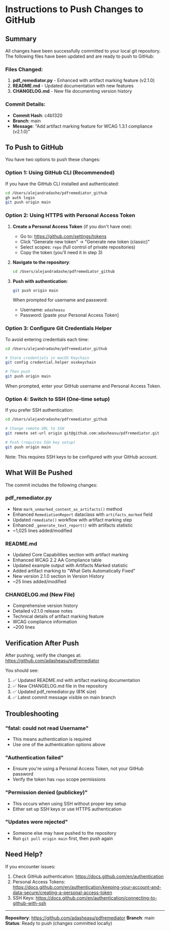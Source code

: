 # Instructions to Push Changes to GitHub

## Summary

All changes have been successfully committed to your local git repository. The following files have been updated and are ready to push to GitHub:

### Files Changed:
1. **pdf_remediator.py** - Enhanced with artifact marking feature (v2.1.0)
2. **README.md** - Updated documentation with new features
3. **CHANGELOG.md** - New file documenting version history

### Commit Details:
- **Commit Hash**: c4b1320
- **Branch**: main
- **Message**: "Add artifact marking feature for WCAG 1.3.1 compliance (v2.1.0)"

## To Push to GitHub

You have two options to push these changes:

### Option 1: Using GitHub CLI (Recommended)

If you have the GitHub CLI installed and authenticated:

```bash
cd /Users/alejandradashe/pdfremediator_github
gh auth login
git push origin main
```

### Option 2: Using HTTPS with Personal Access Token

1. **Create a Personal Access Token** (if you don't have one):
   - Go to: https://github.com/settings/tokens
   - Click "Generate new token" → "Generate new token (classic)"
   - Select scopes: `repo` (full control of private repositories)
   - Copy the token (you'll need it in step 3)

2. **Navigate to the repository**:
   ```bash
   cd /Users/alejandradashe/pdfremediator_github
   ```

3. **Push with authentication**:
   ```bash
   git push origin main
   ```

   When prompted for username and password:
   - Username: `adasheasu`
   - Password: [paste your Personal Access Token]

### Option 3: Configure Git Credentials Helper

To avoid entering credentials each time:

```bash
cd /Users/alejandradashe/pdfremediator_github

# Store credentials in macOS Keychain
git config credential.helper osxkeychain

# Then push
git push origin main
```

When prompted, enter your GitHub username and Personal Access Token.

### Option 4: Switch to SSH (One-time setup)

If you prefer SSH authentication:

```bash
cd /Users/alejandradashe/pdfremediator_github

# Change remote URL to SSH
git remote set-url origin git@github.com:adasheasu/pdfremediator.git

# Push (requires SSH key setup)
git push origin main
```

Note: This requires SSH keys to be configured with your GitHub account.

## What Will Be Pushed

The commit includes the following changes:

### pdf_remediator.py
- New `mark_unmarked_content_as_artifacts()` method
- Enhanced `RemediationReport` dataclass with `artifacts_marked` field
- Updated `remediate()` workflow with artifact marking step
- Enhanced `_generate_text_report()` with artifacts statistic
- ~1,025 lines added/modified

### README.md
- Updated Core Capabilities section with artifact marking
- Enhanced WCAG 2.2 AA Compliance table
- Updated example output with Artifacts Marked statistic
- Added artifact marking to "What Gets Automatically Fixed"
- New version 2.1.0 section in Version History
- ~25 lines added/modified

### CHANGELOG.md (New File)
- Comprehensive version history
- Detailed v2.1.0 release notes
- Technical details of artifact marking feature
- WCAG compliance information
- ~200 lines

## Verification After Push

After pushing, verify the changes at:
https://github.com/adasheasu/pdfremediator

You should see:
1. ✅ Updated README.md with artifact marking documentation
2. ✅ New CHANGELOG.md file in the repository
3. ✅ Updated pdf_remediator.py (81K size)
4. ✅ Latest commit message visible on main branch

## Troubleshooting

### "fatal: could not read Username"
- This means authentication is required
- Use one of the authentication options above

### "Authentication failed"
- Ensure you're using a Personal Access Token, not your GitHub password
- Verify the token has `repo` scope permissions

### "Permission denied (publickey)"
- This occurs when using SSH without proper key setup
- Either set up SSH keys or use HTTPS authentication

### "Updates were rejected"
- Someone else may have pushed to the repository
- Run `git pull origin main` first, then push again

## Need Help?

If you encounter issues:
1. Check GitHub authentication: https://docs.github.com/en/authentication
2. Personal Access Tokens: https://docs.github.com/en/authentication/keeping-your-account-and-data-secure/creating-a-personal-access-token
3. SSH Keys: https://docs.github.com/en/authentication/connecting-to-github-with-ssh

---

**Repository**: https://github.com/adasheasu/pdfremediator
**Branch**: main
**Status**: Ready to push (changes committed locally)
